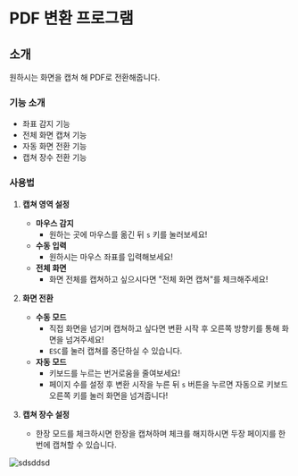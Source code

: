 # PDF 변환 프로그램

## 소개
원하시는 화면을 캡쳐 해 PDF로 전환해줍니다.

### 기능 소개
- 좌표 감지 기능
- 전체 화면 캡쳐 기능
- 자동 화면 전환 기능
- 캡쳐 장수 전환 기능

### 사용법
1. **캡쳐 영역 설정**
   - **마우스 감지**
     - 원하는 곳에 마우스를 옮긴 뒤 `s` 키를 눌러보세요!
   - **수동 입력**
     - 원하시는 마우스 좌표를 입력해보세요!
   - **전체 화면**
     - 화면 전체를 캡쳐하고 싶으시다면 "전체 화면 캡쳐"를 체크해주세요!

2. **화면 전환**
   - **수동 모드**
     - 직접 화면을 넘기며 캡쳐하고 싶다면 변환 시작 후 오른쪽 방향키를 통해 화면을 넘겨주세요!
     - `ESC`를 눌러 캡쳐를 중단하실 수 있습니다.
   - **자동 모드**
     - 키보드를 누르는 번거로움을 줄여보세요!
     - 페이지 수를 설정 후 변환 시작을 누른 뒤 `s` 버튼을 누르면 자동으로 키보드 오른쪽 키를 눌러 화면을 넘겨줍니다!

3. **캡쳐 장수 설정**
   - 한장 모드를 체크하시면 한장을 캡쳐하며 체크를 해지하시면 두장 페이지를 한번에 캡쳐할 수 있습니다.

![sdsddsd](https://github.com/user-attachments/assets/90d1a8e9-9a72-48b1-b7cd-f74f89a97422)
